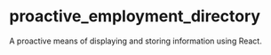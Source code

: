 # proactive_employment_directory
A proactive means of displaying and storing information using React.
